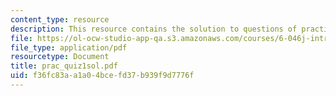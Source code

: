 ```yaml
---
content_type: resource
description: This resource contains the solution to questions of practice quiz 1.
file: https://ol-ocw-studio-app-qa.s3.amazonaws.com/courses/6-046j-introduction-to-algorithms-sma-5503-fall-2005/f36fc83aa1a04bcefd37b939f9d7776f_prac_quiz1sol.pdf
file_type: application/pdf
resourcetype: Document
title: prac_quiz1sol.pdf
uid: f36fc83a-a1a0-4bce-fd37-b939f9d7776f
---
```

